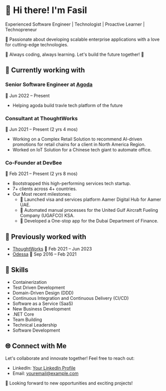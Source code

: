 # 👋 Hi there! I'm Fasil

Experienced Software Engineer | Technologist | Proactive Learner | Technopreneur

🌟 Passionate about developing scalable enterprise applications with a love for cutting-edge technologies.

🔧 Always coding, always learning. Let's build the future together! 🚀

## 💼 Currently working with 

### Senior Software Engineer at [Agoda](https://www.agoda.com/info/about-agoda.html?cid=1844104)
📍 Jun 2022 – Present 
- Helping agoda build travle tech platform of the future

### Consultant at ThoughtWorks
📍 Jun 2021 – Present (2 yrs 4 mos)
- Working on a Complex Retail Solution to recommend AI-driven promotions for retail chains for a client in North America Region.
- Worked on IoT Solution for a Chinese tech giant to automate office.

### Co-Founder at DevBee
📍 Feb 2021 – Present (2 yrs 8 mos)
- Bootstrapped this high-performing services tech startup.
- 7+ clients across 4+ countries.
- Our Most recent milestones:
  - 🚀 Launched visa and services platform Aamer Digital Hub for Aamer UAE.
  - 🚀 Automated manual processes for the United Gulf Aircraft Fueling Company (UGAFCO) KSA.
  - 🚀 Developed a One-stop app for the Dubai Department of Finance.


## 💼 Previously worked with 
- [ThoughtWorks](https://www.thoughtworks.com/en-in/about-us) 📍 Feb 2021 – Jun 2023
- [Odessa](https://www.odessainc.com/company) 📍 Sep 2016 – Feb 2021



## 🔧 Skills

- Containerization
- Test Driven Development
- Domain-Driven Design (DDD)
- Continuous Integration and Continuous Delivery (CI/CD)
- Software as a Service (SaaS)
- New Business Development
- .NET Core
- Team Building
- Technical Leadership
- Software Development

## 🌐 Connect with Me

Let's collaborate and innovate together! Feel free to reach out:

- LinkedIn: [Your LinkedIn Profile](https://www.linkedin.com/in/yourprofile/)
- Email: [youremail@example.com](mailto:youremail@example.com)

🚀 Looking forward to new opportunities and exciting projects!
